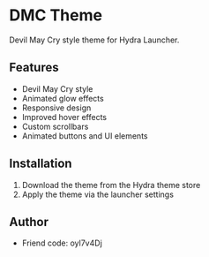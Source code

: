 # DMC Theme

Devil May Cry style theme for Hydra Launcher.

## Features

* Devil May Cry style
* Animated glow effects
* Responsive design
* Improved hover effects
* Custom scrollbars
* Animated buttons and UI elements

## Installation

1. Download the theme from the Hydra theme store
2. Apply the theme via the launcher settings

## Author

* Friend code: oyl7v4Dj 